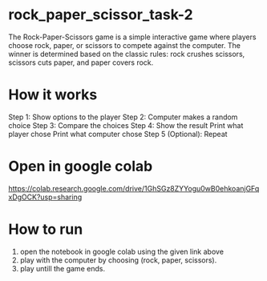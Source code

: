 # rock_paper_scissor_task-2

The Rock-Paper-Scissors game is a simple interactive game where players choose rock, paper, or scissors
to compete against the computer. The winner is determined based on the classic rules: rock crushes scissors, 
scissors cuts paper, and paper covers rock.



# How it works

Step 1: Show options to the player
Step 2: Computer makes a random choice
Step 3: Compare the choices
Step 4: Show the result
    Print what player chose
    Print what computer chose
Step 5 (Optional): Repeat


# Open in google colab

https://colab.research.google.com/drive/1GhSGz8ZYYogu0wB0ehkoanjGFqxDgOCK?usp=sharing



# How to run

1. open the notebook in google colab using the given link above
2. play with the computer by choosing (rock, paper, scissors).
3. play untill the game ends.

   


